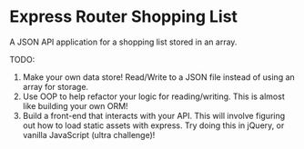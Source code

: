 # Express Router Shopping List

A JSON API application for a shopping list stored in an array.

TODO:
1. Make your own data store! Read/Write to a JSON file instead of using an array for storage.
2. Use OOP to help refactor your logic for reading/writing. This is almost like building your own ORM!
3. Build a front-end that interacts with your API. This will involve figuring out how to load static assets with express. Try doing this in jQuery, or vanilla JavaScript (ultra challenge)!